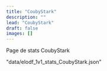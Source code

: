 ```yaml
---
title: "CoubyStark"
description: ""
lead: "CoubyStark"
draft: false
images: []
---
```


Page de stats CoubyStark

<div>
  <canvas id="m2000c_elos"></canvas>
</div>

"data/elodf_1v1_stats_CoubyStark.json"

<!-- chart.js -->
<script src="https://cdn.jsdelivr.net/npm/chart.js"></script>
<!-- jQuery 3.5.1 -->
<script src="https://cdnjs.cloudflare.com/ajax/libs/jquery/3.5.1/jquery.min.js" integrity="sha512-bLT0Qm9VnAYZDflyKcBaQ2gg0hSYNQrJ8RilYldYQ1FxQYoCLtUjuuRuZo+fjqhx/qtq/1itJ0C2ejDxltZVFg==" crossorigin="anonymous"></script>

<script>
  var labels = [];
  var data_m2000c_elos = [];

  $.ajax({
          async:false,
          url: '../../data/elodf_1v1_stats_CoubyStark.json',
          dataType: 'json',
          success: function(data_pilote)
          {
            if (data_pilote != "") {
              labels = data_pilote.M2000C.Match_date;
              data_m2000c_elos = data_pilote.M2000C.ELO;
            }
          }
          });

  const data = {
    labels: labels,
    datasets: [{
      label: 'M-2000C ELOs',
      backgroundColor: 'rgb(255, 99, 132)',
      borderColor: 'rgb(255, 99, 132)',
      data: data_m2000c_elos,
    }]
  };

  const config = {
    type: 'line',
    data: data,
    options: {
      animations: {
        tension: {
          duration: 100,
          easing: 'linear',
          from: 1,
          to: 0,
          loop: false
        }
      },
      scales: {
        x: {reverse: true}
      }
    }
  };

  const myChart = new Chart(
    document.getElementById('m2000c_elos'),
    config
  );
</script>
